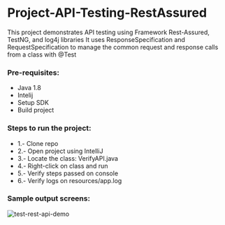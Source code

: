 # Project-API-Testing-RestAssured
This project demonstrates API testing using Framework Rest-Assured, TestNG, and log4j libraries
It uses ResponseSpecification and RequestSpecification to manage the common request and response calls from a class with @Test

### Pre-requisites:
- Java 1.8
- Intelij
- Setup SDK
- Build project

### Steps to run the project:
- 1.- Clone repo
- 2.- Open project using IntelliJ
- 3.- Locate the class: VerifyAPI.java 
- 4.- Right-click on class and run 
- 5.- Verify steps passed on console
- 6.- Verify logs on resources/app.log

### Sample output screens:

![test-rest-api-demo](https://github.com/na001988/Project-API-Testing-RestAssured/assets/49047445/f3106943-c5a4-49a4-956b-bdda433e2e40)
